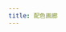 ```yaml
---
title: 配色画廊
---
```


<script lang="ts" setup>
import ColorGallery from '/Vue/demo/ColorGallery.vue';
</script>

<ColorGallery />
